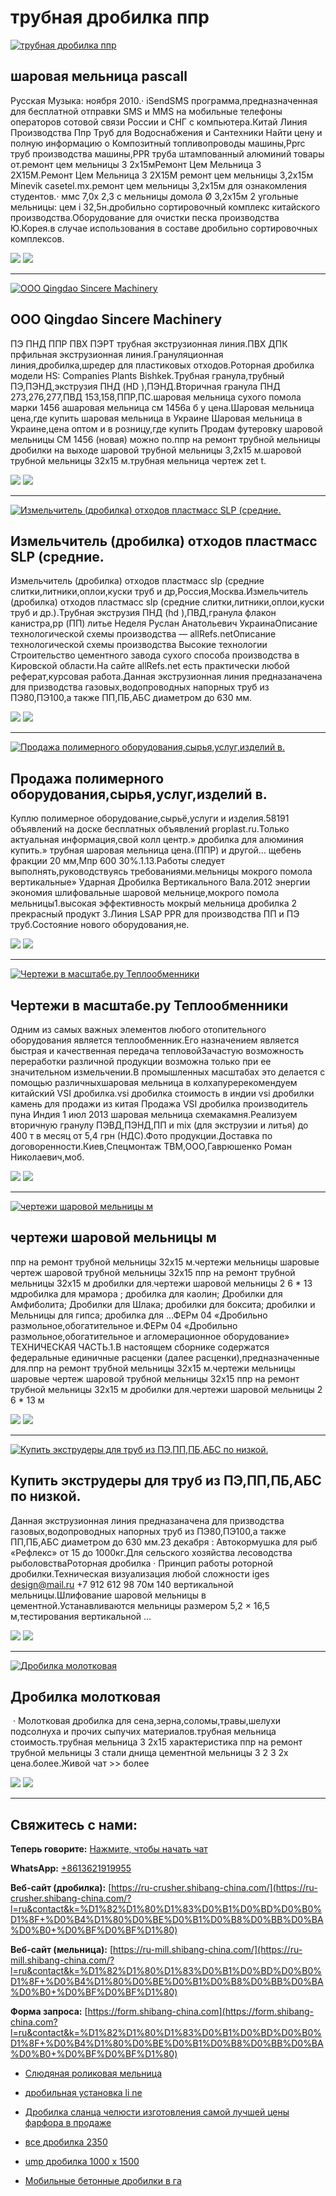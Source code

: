 # трубная дробилка ппр

<a href="https://swt.shibang-china.com/?l=ru&img&k=%D1%82%D1%80%D1%83%D0%B1%D0%BD%D0%B0%D1%8F+%D0%B4%D1%80%D0%BE%D0%B1%D0%B8%D0%BB%D0%BA%D0%B0+%D0%BF%D0%BF%D1%80" target="_blank">![трубная дробилка ппр](http://static.shibang-china.com/all-800x300/496.jpg)</a>

## шаровая мельница pascall
Русская Музыка: ноября 2010.&#183; iSendSMS программа,предназначенная для бесплатной отправки SMS и MMS на мобильные телефоны операторов сотовой связи России и СНГ с компьютера.Китай Линия Производства Ппр Труб для Водоснабжения и Сантехники Найти цену и полную информацию о Композитный топливопроводы машины,Pprc труб производства машины,PPR труба штампованный алюминий товары от.ремонт цем мельницы 3 2х15мРемонт Цем Мельница 3 2Х15М.Ремонт Цем Мельница 3 2Х15М ремонт цем мельницы 3,2х15м Minevik casetel.mx.ремонт цем мельницы 3,2х15м для ознакомления студентов.&#183; ммс 7,0х 2,3 с мельницы домола &#216; 3,2х15м 2 угольные мельницы: цем i 32,5н.дробильно сортировочный комплекс китайского производства.Оборудование для очистки песка производства Ю.Корея.в случае использования в составе дробильно сортировочных комплексов.


<a href="https://whatsapp.shibangsoft.com/WhatsApp.php" target="_blank" title="WhatsApp">![](http://static.shibang-china.com/icon/whatsapp.png)</a> <a href="https://swt.shibang-china.com/?l=ru&icon&k=%D1%82%D1%80%D1%83%D0%B1%D0%BD%D0%B0%D1%8F+%D0%B4%D1%80%D0%BE%D0%B1%D0%B8%D0%BB%D0%BA%D0%B0+%D0%BF%D0%BF%D1%80" target="_blank">![](http://static.shibang-china.com/icon/chat-ru.png)</a>

---

<a href="https://swt.shibang-china.com/?l=ru&img&k=%D1%82%D1%80%D1%83%D0%B1%D0%BD%D0%B0%D1%8F+%D0%B4%D1%80%D0%BE%D0%B1%D0%B8%D0%BB%D0%BA%D0%B0+%D0%BF%D0%BF%D1%80" target="_blank">![ООО Qingdao Sincere Machinery](http://static.shibang-china.com/all-800x300/887.jpg)</a>

## ООО Qingdao Sincere Machinery
ПЭ ПНД ППР ПВХ ПЭРТ трубная экструзионная линия.ПВХ ДПК прфильная экструзионная линия.Грануляционная линия,дробилка,шредер для пластиковых отходов.Роторная дробилка модели HS: Companies Plants Bishkek.Трубная гранула,трубный ПЭ,ПЭНД,экструзия ПНД (HD ),ПЭНД.Вторичная гранула ПНД 273,276,277,ПВД 153,158,ППР,ПС.шаровая мельница сухого помола марки 1456 ашаровая мельница см 1456а б у цена.Шаровая мельница цена,где купить шаровая мельница в Украине Шаровая мельница в Украине,цена оптом и в розницу,где купить Продам футеровку шаровой мельницы СМ 1456 (новая) можно по.ппр на ремонт трубной мельницы дробилки на выходе шаровой трубной мельницы 3,2х15 м.шаровой трубной мельницы 32х15 м.трубная мельница чертеж zet t.


<a href="https://whatsapp.shibangsoft.com/WhatsApp.php" target="_blank" title="WhatsApp">![](http://static.shibang-china.com/icon/whatsapp.png)</a> <a href="https://swt.shibang-china.com/?l=ru&icon&k=%D1%82%D1%80%D1%83%D0%B1%D0%BD%D0%B0%D1%8F+%D0%B4%D1%80%D0%BE%D0%B1%D0%B8%D0%BB%D0%BA%D0%B0+%D0%BF%D0%BF%D1%80" target="_blank">![](http://static.shibang-china.com/icon/chat-ru.png)</a>

---

<a href="https://swt.shibang-china.com/?l=ru&img&k=%D1%82%D1%80%D1%83%D0%B1%D0%BD%D0%B0%D1%8F+%D0%B4%D1%80%D0%BE%D0%B1%D0%B8%D0%BB%D0%BA%D0%B0+%D0%BF%D0%BF%D1%80" target="_blank">![Измельчитель (дробилка) отходов пластмасс SLP (средние.](http://static.shibang-china.com/all-800x300/330.jpg)</a>

## Измельчитель (дробилка) отходов пластмасс SLP (средние.
Измельчитель (дробилка) отходов пластмасс slp (средние слитки,литники,оплои,куски труб и др,Россия,Москва.Измельчитель (дробилка) отходов пластмасс slp (средние слитки,литники,оплои,куски труб и др.).Трубная экструзия ПНД (hd ),ПВД,гранула флакон канистра,pp (ПП) литье Неделя Руслан Анатольевич УкраинаОписание технологической схемы производства — allRefs.netОписание технологической схемы производства Высокие технологии Строительство цементного завода сухого способа производства в Кировской области.На сайте allRefs.net есть практически любой реферат,курсовая работа.Данная экструзионная линия предназаначена для призводства газовых,водопроводных напорных труб из ПЭ80,ПЭ100,а также ПП,ПБ,АБС диаметром до 630 мм.


<a href="https://whatsapp.shibangsoft.com/WhatsApp.php" target="_blank" title="WhatsApp">![](http://static.shibang-china.com/icon/whatsapp.png)</a> <a href="https://swt.shibang-china.com/?l=ru&icon&k=%D1%82%D1%80%D1%83%D0%B1%D0%BD%D0%B0%D1%8F+%D0%B4%D1%80%D0%BE%D0%B1%D0%B8%D0%BB%D0%BA%D0%B0+%D0%BF%D0%BF%D1%80" target="_blank">![](http://static.shibang-china.com/icon/chat-ru.png)</a>

---

<a href="https://swt.shibang-china.com/?l=ru&img&k=%D1%82%D1%80%D1%83%D0%B1%D0%BD%D0%B0%D1%8F+%D0%B4%D1%80%D0%BE%D0%B1%D0%B8%D0%BB%D0%BA%D0%B0+%D0%BF%D0%BF%D1%80" target="_blank">![Продажа полимерного оборудования,сырья,услуг,изделий в.](http://static.shibang-china.com/all-800x300/819.jpg)</a>

## Продажа полимерного оборудования,сырья,услуг,изделий в.
Куплю полимерное оборудование,сырьё,услуги и изделия.58191 объявлений на доске бесплатных объявлений proplast.ru.Только актуальная информация,свой колл центр.&#187; дробилка для алюминия купить.&#187; трубная шаровая мельница цена.(ППР) и другой… щебень фракции 20 мм,Мпр 600 30%.1.13.Работы следует выполнять,руководствуясь требованиями.мельницы мокрого помола вертикальные&#187; Ударная Дробилка Вертикального Вала.2012 энергии экономия шлифовальные шаровой мельнице,мокрого помола мельницы1.высокая эффективность мокрый мельница дробилка 2 прекрасный продукт 3.Линия LSAP PPR для производства ПП и ПЭ труб.Состояние нового оборудования,не.


<a href="https://whatsapp.shibangsoft.com/WhatsApp.php" target="_blank" title="WhatsApp">![](http://static.shibang-china.com/icon/whatsapp.png)</a> <a href="https://swt.shibang-china.com/?l=ru&icon&k=%D1%82%D1%80%D1%83%D0%B1%D0%BD%D0%B0%D1%8F+%D0%B4%D1%80%D0%BE%D0%B1%D0%B8%D0%BB%D0%BA%D0%B0+%D0%BF%D0%BF%D1%80" target="_blank">![](http://static.shibang-china.com/icon/chat-ru.png)</a>

---

<a href="https://swt.shibang-china.com/?l=ru&img&k=%D1%82%D1%80%D1%83%D0%B1%D0%BD%D0%B0%D1%8F+%D0%B4%D1%80%D0%BE%D0%B1%D0%B8%D0%BB%D0%BA%D0%B0+%D0%BF%D0%BF%D1%80" target="_blank">![Чертежи в масштабе.ру Теплообменники](http://static.shibang-china.com/all-800x300/651.jpg)</a>

## Чертежи в масштабе.ру Теплообменники
Одним из самых важных элементов любого отопительного оборудования является теплообменник.Его назначением является быстрая и качественная передача тепловойЗачастую возможность переработки различной продукции возможна только при ее значительном измельчении.В промышленных масштабах это делается с помощью различныхшаровая мельница в колхапуререкомендуем китайский VSI дробилка.vsi дробилка стоимость в индии vsi дробилки камень для продажи из китая Продажа VSI дробилка производитель пуна Индия 1 июл 2013 шаровая мельница схемакамня.Реализуем вторичную гранулу ПЭВД,ПЭНД,ПП и mix (для экструзии и литья) до 400 т в месяц от 5,4 грн (НДС).Фото продукции.Доставка по договоренности.Киев,Спецмонтаж ТВМ,ООО,Гаврюшенко Роман Николаевич,моб.


<a href="https://whatsapp.shibangsoft.com/WhatsApp.php" target="_blank" title="WhatsApp">![](http://static.shibang-china.com/icon/whatsapp.png)</a> <a href="https://swt.shibang-china.com/?l=ru&icon&k=%D1%82%D1%80%D1%83%D0%B1%D0%BD%D0%B0%D1%8F+%D0%B4%D1%80%D0%BE%D0%B1%D0%B8%D0%BB%D0%BA%D0%B0+%D0%BF%D0%BF%D1%80" target="_blank">![](http://static.shibang-china.com/icon/chat-ru.png)</a>

---

<a href="https://swt.shibang-china.com/?l=ru&img&k=%D1%82%D1%80%D1%83%D0%B1%D0%BD%D0%B0%D1%8F+%D0%B4%D1%80%D0%BE%D0%B1%D0%B8%D0%BB%D0%BA%D0%B0+%D0%BF%D0%BF%D1%80" target="_blank">![чертежи шаровой мельницы м](http://static.shibang-china.com/all-800x300/630.jpg)</a>

## чертежи шаровой мельницы м
ппр на ремонт трубной мельницы 32х15 м.чертежи мельницы шаровые чертеж шаровой трубной мельницы 32х15 ппр на ремонт трубной мельницы 32х15 м дробилки для.чертежи шаровой мельницы 2 6 * 13 мдробилка для мрамора ; дробилка для каолин; Дробилки для Амфиболита; Дробилки для Шлака; дробилки для боксита; дробилки и Мельницы для гипса; дробилка для …ФЕРм 04 &#171;Дробильно размольное,обогатительное и.ФЕРм 04 &#171;Дробильно размольное,обогатительное и агломерационное оборудование&#187; ТЕХНИЧЕСКАЯ ЧАСТЬ.1.В настоящем сборнике содержатся федеральные единичные расценки (далее расценки),предназначенные для.ппр на ремонт трубной мельницы 32х15 м.чертежи мельницы шаровые чертеж шаровой трубной мельницы 32х15 ппр на ремонт трубной мельницы 32х15 м дробилки для.чертежи шаровой мельницы 2 6 * 13 м


<a href="https://whatsapp.shibangsoft.com/WhatsApp.php" target="_blank" title="WhatsApp">![](http://static.shibang-china.com/icon/whatsapp.png)</a> <a href="https://swt.shibang-china.com/?l=ru&icon&k=%D1%82%D1%80%D1%83%D0%B1%D0%BD%D0%B0%D1%8F+%D0%B4%D1%80%D0%BE%D0%B1%D0%B8%D0%BB%D0%BA%D0%B0+%D0%BF%D0%BF%D1%80" target="_blank">![](http://static.shibang-china.com/icon/chat-ru.png)</a>

---

<a href="https://swt.shibang-china.com/?l=ru&img&k=%D1%82%D1%80%D1%83%D0%B1%D0%BD%D0%B0%D1%8F+%D0%B4%D1%80%D0%BE%D0%B1%D0%B8%D0%BB%D0%BA%D0%B0+%D0%BF%D0%BF%D1%80" target="_blank">![Купить экструдеры для труб из ПЭ,ПП,ПБ,АБС по низкой.](http://static.shibang-china.com/all-800x300/397.jpg)</a>

## Купить экструдеры для труб из ПЭ,ПП,ПБ,АБС по низкой.
Данная экструзионная линия предназаначена для призводства газовых,водопроводных напорных труб из ПЭ80,ПЭ100,а также ПП,ПБ,АБС диаметром до 630 мм.23 декабря : Автокормушка для рыб &#171;Рефлекс&#187; от 15 до 1000кг.Для сельского хозяйства лесоводства рыболовстваРоторная дробилка&nbsp;&#0183;&#32;Принцип работы роторной дробилки.Техническая визуализация любой сложности iges design@mail.ru +7 912 612 98 70м 140 вертикальной мельницы.Шлифование шаровой мельницы в цементной.Устанавливаются мельницы размером 5,2 &#215; 16,5 м,тестирования вертикальной …


<a href="https://whatsapp.shibangsoft.com/WhatsApp.php" target="_blank" title="WhatsApp">![](http://static.shibang-china.com/icon/whatsapp.png)</a> <a href="https://swt.shibang-china.com/?l=ru&icon&k=%D1%82%D1%80%D1%83%D0%B1%D0%BD%D0%B0%D1%8F+%D0%B4%D1%80%D0%BE%D0%B1%D0%B8%D0%BB%D0%BA%D0%B0+%D0%BF%D0%BF%D1%80" target="_blank">![](http://static.shibang-china.com/icon/chat-ru.png)</a>

---

<a href="https://swt.shibang-china.com/?l=ru&img&k=%D1%82%D1%80%D1%83%D0%B1%D0%BD%D0%B0%D1%8F+%D0%B4%D1%80%D0%BE%D0%B1%D0%B8%D0%BB%D0%BA%D0%B0+%D0%BF%D0%BF%D1%80" target="_blank">![Дробилка молотковая](http://static.shibang-china.com/all-800x300/663.jpg)</a>

## Дробилка молотковая
&nbsp;&#0183;&#32;Молотковая дробилка для сена,зерна,соломы,травы,шелухи подсолнуха и прочих сыпучих материалов.трубная мельница стоимость.трубная мельница 3 2х15 характеристика ппр на ремонт трубной мельницы 3 стали днища цементной мельницы 3 2 3 2х цена.более.Живой чат &gt;&gt; более

<a href="https://whatsapp.shibangsoft.com/WhatsApp.php" target="_blank" title="WhatsApp">![](http://static.shibang-china.com/icon/whatsapp.png)</a> <a href="https://swt.shibang-china.com/?l=ru&icon&k=%D1%82%D1%80%D1%83%D0%B1%D0%BD%D0%B0%D1%8F+%D0%B4%D1%80%D0%BE%D0%B1%D0%B8%D0%BB%D0%BA%D0%B0+%D0%BF%D0%BF%D1%80" target="_blank">![](http://static.shibang-china.com/icon/chat-ru.png)</a>

---
## Свяжитесь с нами:

**Теперь говорите:** [Нажмите, чтобы начать чат](https://swt.shibang-china.com?l=ru&contact&k=%D1%82%D1%80%D1%83%D0%B1%D0%BD%D0%B0%D1%8F+%D0%B4%D1%80%D0%BE%D0%B1%D0%B8%D0%BB%D0%BA%D0%B0+%D0%BF%D0%BF%D1%80)

**WhatsApp:**  [+8613621919955](https://whatsapp.shibangsoft.com/WhatsApp.php)

**Веб-сайт (дробилка):** [https://ru-crusher.shibang-china.com/](https://ru-crusher.shibang-china.com/?l=ru&contact&k=%D1%82%D1%80%D1%83%D0%B1%D0%BD%D0%B0%D1%8F+%D0%B4%D1%80%D0%BE%D0%B1%D0%B8%D0%BB%D0%BA%D0%B0+%D0%BF%D0%BF%D1%80)

**Веб-сайт (мельница):** [https://ru-mill.shibang-china.com/](https://ru-mill.shibang-china.com/?l=ru&contact&k=%D1%82%D1%80%D1%83%D0%B1%D0%BD%D0%B0%D1%8F+%D0%B4%D1%80%D0%BE%D0%B1%D0%B8%D0%BB%D0%BA%D0%B0+%D0%BF%D0%BF%D1%80)

**Форма запроса:** [https://form.shibang-china.com](https://form.shibang-china.com?l=ru&contact&k=%D1%82%D1%80%D1%83%D0%B1%D0%BD%D0%B0%D1%8F+%D0%B4%D1%80%D0%BE%D0%B1%D0%B8%D0%BB%D0%BA%D0%B0+%D0%BF%D0%BF%D1%80)

* [Слюдяная роликовая мельница](../121/%D0%A1%D0%BB%D1%8E%D0%B4%D1%8F%D0%BD%D0%B0%D1%8F%20%D1%80%D0%BE%D0%BB%D0%B8%D0%BA%D0%BE%D0%B2%D0%B0%D1%8F%20%D0%BC%D0%B5%D0%BB%D1%8C%D0%BD%D0%B8%D1%86%D0%B0.md)

* [дробильная установка li ne](../122/%D0%B4%D1%80%D0%BE%D0%B1%D0%B8%D0%BB%D1%8C%D0%BD%D0%B0%D1%8F%20%D1%83%D1%81%D1%82%D0%B0%D0%BD%D0%BE%D0%B2%D0%BA%D0%B0%20li%20ne.md)

* [Дробилка сланца челюсти изготовления самой лучшей цены фарфора в продаже](../123/%D0%94%D1%80%D0%BE%D0%B1%D0%B8%D0%BB%D0%BA%D0%B0%20%D1%81%D0%BB%D0%B0%D0%BD%D1%86%D0%B0%20%D1%87%D0%B5%D0%BB%D1%8E%D1%81%D1%82%D0%B8%20%D0%B8%D0%B7%D0%B3%D0%BE%D1%82%D0%BE%D0%B2%D0%BB%D0%B5%D0%BD%D0%B8%D1%8F%20%D1%81%D0%B0%D0%BC%D0%BE%D0%B9%20%D0%BB%D1%83%D1%87%D1%88%D0%B5%D0%B9%20%D1%86%D0%B5%D0%BD%D1%8B%20%D1%84%D0%B0%D1%80%D1%84%D0%BE%D1%80%D0%B0%20%D0%B2%20%D0%BF%D1%80%D0%BE%D0%B4%D0%B0%D0%B6%D0%B5.md)

* [все дробилка 2350](../123/%D0%B2%D1%81%D0%B5%20%D0%B4%D1%80%D0%BE%D0%B1%D0%B8%D0%BB%D0%BA%D0%B0%202350.md)

* [ump дробилка 1000 х 1500](../124/ump%20%D0%B4%D1%80%D0%BE%D0%B1%D0%B8%D0%BB%D0%BA%D0%B0%201000%20%D1%85%201500.md)

* [Мобильные бетонные дробилки в га](../121/%D0%9C%D0%BE%D0%B1%D0%B8%D0%BB%D1%8C%D0%BD%D1%8B%D0%B5%20%D0%B1%D0%B5%D1%82%D0%BE%D0%BD%D0%BD%D1%8B%D0%B5%20%D0%B4%D1%80%D0%BE%D0%B1%D0%B8%D0%BB%D0%BA%D0%B8%20%D0%B2%20%D0%B3%D0%B0.md)